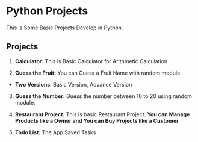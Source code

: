 # Python Projects

This is Some Basic Projects Develop in Python.

## Projects

1. **Calculator:** This is Basic Calculator for Arithmetic Calculation
 
2. **Guess the Fruit:** You can Guess a Fruit Name with random module.
- **Two Versions**: Basic Version, Advance Version

3. **Guess the Number:** Guess the number between 10 to 20 using random module.

4. **Restaurant Project:** This is basic Restaurant Project. **You can Manage Products like a Owner and You can Buy Projects like a Customer**

5. **Todo List:** The App Saved Tasks
